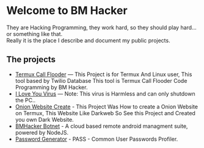 	
# Welcome to BM Hacker

They are Hacking Programming, they work hard, so they should play hard... or something like that.  
Really it is the place I describe and document my public projects.

## The projects

* [Termux Call Flooder](Termux-Call-Flooder.md) — This Project is for Termux And Linux user, This tool based by Twilio Database This tool is Termux Call Flooder Code Programming by BM Hacker. 
* [I Love You Virus](iloveyouvirus.md) — Note: This virus is Harmless and can only shutdown the PC..
* [Onion Website Create](Onionwebside.md) - This Project Was How to create a Onion Website on Termux, This Website Like Darkweb So See this Project and Created you own Dark Website.
* [BMHacker Botnet](bmhackerbotnet.md) - A cloud based remote android managment suite, powered by NodeJS.
* [Password Generator](pass.md) - PASS - Common User Passwords Profiler.
